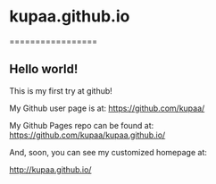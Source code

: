 # kupaa.github.io
=================

## Hello world!

This is my first try at github!

My Github user page is at:
https://github.com/kupaa/

My Github Pages repo can be found at:
https://github.com/kupaa/kupaa.github.io/

And, soon, you can see my customized homepage at:

http://kupaa.github.io/
